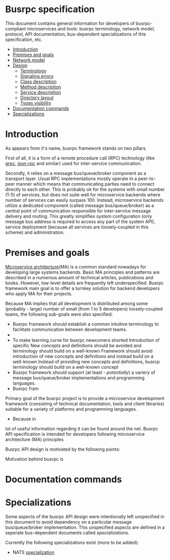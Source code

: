 # Busrpc specification

This document contains general information for developers of busrpc-compliant microservices and tools: busrpc terminology, network model, protocol, API documentation, bus-dependent specializations of this specification, etc.

* [Introduction](#introduction)
* [Premises and goals](#premises-and-goals)
* [Network model](#network-model)
* [Design](#design)
  * [Terminology](#terminology)
  * [Signaling errors](#signaling-errors)
  * [Class description](#class-description)
  * [Method description](#method-description)
  * [Service description](#service-description)
  * [Directory layout](#directory-layout)
  * [Types visibility](#types-visibility)
* [Documentation commands](#documentation-commands)
* [Specializations](#specializations)

# Introduction

As appears from it's name, busrpc framework stands on two pillars.

First of all, it is a form of a remote procedure call (RPC) technology (like [grpc](https://grpc.io/), [json-rpc](https://www.jsonrpc.org/) and similar) used for inter-service communication.

Secondly, it relies on a message bus/queue/broker component as a transport layer. Usual RPC implementations mostly operate in a peer-to-peer manner which means that communicating parties need to connect directly to each other. This is probably ok for the systems with small number (1-5) of services, but does not suite well for microservice backends where number of services can easily surpass 100. Instead, microservice backends utilize a dedicated component (called message bus/queue/broker) as a central point of communication responsible for inter-service message delivery and routing. This greatly simplifies system configuration (only message bus address is required to access any part of the system API), service deployment (because all services are loosely-coupled in this scheme) and administration.

# Premises and goals

[Microservice architecture](https://en.wikipedia.org/wiki/Microservices)(MA) is a common standard nowadays for developing large systems backends. Basic MA principles and patterns are described in a numerous amount of technical articles, publications and books. However, low-level details are frequently left underspecified. Busrpc framework main goal is to offer a turnkey solution for backend developers who apply MA for their projects.

Because MA implies that all development is distributed among some (probably - large) number of small (from 1 to 5 developers) loosely-coupled teams, the following sub-goals were also specified:
* Busrpc framework should establish a common intuitive terminology to facilitate communication between development teams. 
* 
* To make learning curve for busrpc newcomers shorted Introduction of specific New concepts and definitions should be avoided and terminology should build on a well-known Framework should avoid introduction of new concepts and definitions and instead build on a well-known Instead of providing new concepts and definitions, busrcp terminology should build on a well-known concept 
* Busrpc framework should support (at least - *potentially*) a variery of message bus/queue/broker implementations and programming languages.
* Busrpc fram





Primary goal of the busrpc project is to provide a microservice development framework (consisting of technical documentation, tools and client libraries) suitable for a variety of platforms and programming languages.
* Because in 



 



lot of useful information regarding it can be found around the net.
Busrpc API specification is intended for developers following microservice architecture (MA) principles 

Busrpc API design is motivated by the following points:

Motivation behind busrpc is 




# Documentation commands

# Specializations

Some aspects of the busrpc API design were intentionally left unspecified in this document to avoid dependency on a particular message bus/queue/broker implementation. This unspecified aspects are defined in a seperate bus-dependent documents called *specializations*.

Currently the following specializations exist (more to be added):
* NATS [specialization](./docs/specializations/nats-busrpc.md)
